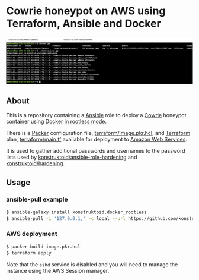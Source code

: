 # Cowrie honeypot on AWS using Terraform, Ansible and Docker

![Cowrie log](./images/cowrie_aws.png "Cowrie log")

## About

This is a repository containing a [Ansible](https://www.ansible.com/) role
to deploy a [Cowrie](https://github.com/cowrie/cowrie) honeypot container
using [Docker in rootless mode](https://github.com/konstruktoid/ansible-docker-rootless).

There is a [Packer](https://www.packer.io/) configuration file, [terraform/image.pkr.hcl](terraform/image.pkr.hcl),
and [Terraform](https://www.terraform.io/) plan, [terraform/main.tf](terraform/main.tf)
available for deployment to [Amazon Web Services](https://aws.amazon.com/).

It is used to gather additional passwords and usernames to the password lists
used by
[konstruktoid/ansible-role-hardening](https://github.com/konstruktoid/ansible-role-hardening/blob/master/templates/usr/share/dict/passwords.list.j2)
and [konstruktoid/hardening](https://github.com/konstruktoid/hardening/blob/master/misc/passwords.list).

## Usage

### ansible-pull example

```sh
$ ansible-galaxy install konstruktoid.docker_rootless
$ ansible-pull -i '127.0.0.1,' -c local --url https://github.com/konstruktoid/ansible-cowrie-rootless.git local.yml
```

### AWS deployment

```sh
$ packer build image.pkr.hcl
$ terraform apply
```

Note that the `sshd` service is disabled and you will need to manage the
instance using the AWS Session manager.
